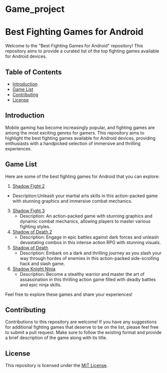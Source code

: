 # Game_project
# Best Fighting Games for Android

Welcome to the "Best Fighting Games for Android" repository! This repository aims to provide a curated list of the top fighting games available for Android devices.

## Table of Contents

- [Introduction](#introduction)
- [Game List](#game-list)
- [Contributing](#contributing)
- [License](#license)

## Introduction

Mobile gaming has become increasingly popular, and fighting games are among the most exciting genres for gamers. This repository aims to highlight the best fighting games available for Android devices, providing enthusiasts with a handpicked selection of immersive and thrilling experiences.

## Game List

Here are some of the best fighting games for Android that you can explore:

1. [Shadow Fight 2](#)
  - Description:Unleash your martial arts skills in this action-packed game with stunning graphics and immersive combat mechanics.
3. [Shadow Fight 3](#)
   - Description: An action-packed game with stunning graphics and dynamic combat mechanics, allowing players to master various fighting styles.
4. [Shadow of Death 2](#)
   - Description: Engage in epic battles against dark forces and unleash devastating combos in this intense action RPG with stunning visuals.
5. [Shadow of Death](#)
   - Description: Embark on a dark and thrilling journey as you slash your way through hordes of enemies in this action-packed side-scrolling hack and slash game.
6. [Shadow Knight Ninja](#)
   - Description: Become a stealthy warrior and master the art of assassination in this thrilling action game filled with deadly battles and epic ninja skills.

Feel free to explore these games and share your experiences!

## Contributing

Contributions to this repository are welcome! If you have any suggestions for additional fighting games that deserve to be on the list, please feel free to submit a pull request. Make sure to follow the existing format and provide a brief description of the game along with its title.

## License

This repository is licensed under the [MIT License](LICENSE.md).


